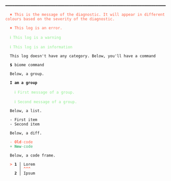 <pre class='language-text'><code class='language-text'>
━━━━━━━━━━━━━━━━━━━━━━━━━━━━━━━━━━━━━━━━━━━━━━━━━━━━━━━━━━━━━━━━━━━━━━━━━━━━━━━━━━━━━━━━━━━━━━━━━━━━

<strong><span style="color: Tomato;">  </span></strong><strong><span style="color: Tomato;">✖</span></strong> <span style="color: Tomato;">This is the message of the diagnostic. It will appear in different colours based on the severity of the diagnostic.</span>
  
<strong><span style="color: Tomato;">  </span></strong><strong><span style="color: Tomato;">✖</span></strong> <span style="color: Tomato;">This log is an error.</span>
  
<strong><span style="color: lightgreen;">  </span></strong><strong><span style="color: lightgreen;">ℹ</span></strong> <span style="color: lightgreen;">This log is a warning</span>
  
<strong><span style="color: lightgreen;">  </span></strong><strong><span style="color: lightgreen;">ℹ</span></strong> <span style="color: lightgreen;">This log is an information</span>
  
  This log doesn't have any category. Below, you'll have a command
  
<strong>  </strong><strong>$</strong> biome command
  
  Below, a group.
  
<strong>  </strong><strong>I am a group</strong>
  
<strong><span style="color: lightgreen;">  </span></strong><strong><span style="color: lightgreen;">  </span></strong><strong><span style="color: lightgreen;">ℹ</span></strong> <span style="color: lightgreen;">First message of a group.</span>
    
<strong><span style="color: lightgreen;">  </span></strong><strong><span style="color: lightgreen;">  </span></strong><strong><span style="color: lightgreen;">ℹ</span></strong> <span style="color: lightgreen;">Second message of a group.</span>
    
  Below, a list.
  
  - First item
  - Second item
  
  Below, a diff.
  
<span style="color: Tomato;">  </span><span style="color: Tomato;">-</span> <span style="color: Tomato;"><strong>O</strong></span><span style="color: Tomato;"><strong>l</strong></span><span style="color: Tomato;"><strong>d</strong></span><span style="color: Tomato;"><span style="opacity: 0.8;">·</span></span><span style="color: Tomato;">c</span><span style="color: Tomato;">o</span><span style="color: Tomato;">d</span><span style="color: Tomato;">e</span>
<span style="color: MediumSeaGreen;">  </span><span style="color: MediumSeaGreen;">+</span> <span style="color: MediumSeaGreen;"><strong>N</strong></span><span style="color: MediumSeaGreen;"><strong>e</strong></span><span style="color: MediumSeaGreen;"><strong>w</strong></span><span style="color: MediumSeaGreen;"><span style="opacity: 0.8;">·</span></span><span style="color: MediumSeaGreen;">c</span><span style="color: MediumSeaGreen;">o</span><span style="color: MediumSeaGreen;">d</span><span style="color: MediumSeaGreen;">e</span>
  
  Below, a code frame.
  
<strong><span style="color: Tomato;">  </span></strong><strong><span style="color: Tomato;">&gt;</span></strong> <strong>1 │ </strong>Lorem
   <strong>   │ </strong><strong><span style="color: Tomato;">^</span></strong><strong><span style="color: Tomato;">^</span></strong><strong><span style="color: Tomato;">^</span></strong>
    <strong>2 │ </strong>Ipsum
  
</code></pre>
